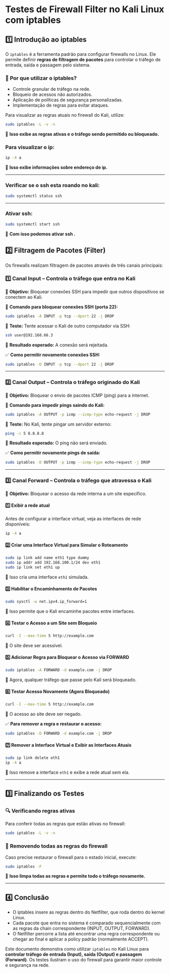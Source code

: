# Testes de Firewall Filter no Kali Linux com iptables

## 1️⃣ Introdução ao iptables

O `iptables` é a ferramenta padrão para configurar firewalls no Linux. Ele permite definir **regras de filtragem de pacotes** para controlar o tráfego de entrada, saída e passagem pelo sistema.

### 🔹 **Por que utilizar o iptables?**
- Controle granular de tráfego na rede.
- Bloqueio de acessos não autorizados.
- Aplicação de políticas de segurança personalizadas.
- Implementação de regras para evitar ataques.

Para visualizar as regras atuais no firewall do Kali, utilize:
```bash
sudo iptables -L -v -n
```
📌 **Isso exibe as regras ativas e o tráfego sendo permitido ou bloqueado.**


### Para visualizar o ip:
```bash
ip -4 a
```
📌 **Isso exibe informações sobre endereço de ip.**

---

### Verificar se o ssh esta roando no kali:
```bash
sudo systemctl status ssh
```

---

### Ativar ssh:
```bash
sudo systemctl start ssh
```
📌 **Com isso podemos ativar ssh .**


## 2️⃣ Filtragem de Pacotes (Filter)
Os firewalls realizam filtragem de pacotes através de três canais principais:

### **1️⃣ Canal Input – Controla o tráfego que entra no Kali**

📌 **Objetivo:** Bloquear conexões SSH para impedir que outros dispositivos se conectem ao Kali.

🔹 **Comando para bloquear conexões SSH (porta 22):**
```bash
sudo iptables -A INPUT -p tcp --dport 22 -j DROP
```

🔹 **Teste:** Tente acessar o Kali de outro computador via SSH:
```bash
ssh user@192.168.66.3
```
📌 **Resultado esperado:** A conexão será rejeitada.

✅ **Como permitir novamente conexões SSH:**
```bash
sudo iptables -D INPUT -p tcp --dport 22 -j DROP
```

---

### **2️⃣ Canal Output – Controla o tráfego originado do Kali**

📌 **Objetivo:** Bloquear o envio de pacotes ICMP (ping) para a internet.

🔹 **Comando para impedir pings saindo do Kali:**
```bash
sudo iptables -A OUTPUT -p icmp --icmp-type echo-request -j DROP
```

🔹 **Teste:** No Kali, tente pingar um servidor externo:
```bash
ping -c 5 8.8.8.8
```
📌 **Resultado esperado:** O ping não será enviado.

✅ **Como permitir novamente pings de saída:**
```bash
sudo iptables -D OUTPUT -p icmp --icmp-type echo-request -j DROP
```

---

### **3️⃣ Canal Forward – Controla o tráfego que atravessa o Kali**

📌 **Objetivo:** Bloquear o acesso da rede interna a um site específico.

#### **1️⃣ Exibir a rede atual**
Antes de configurar a interface virtual, veja as interfaces de rede disponíveis:
```bash
ip -4 a
```

#### **2️⃣ Criar uma Interface Virtual para Simular o Roteamento**
```bash
sudo ip link add name eth1 type dummy
sudo ip addr add 192.168.100.1/24 dev eth1
sudo ip link set eth1 up
```
📌 Isso cria uma interface `eth1` simulada.

#### **3️⃣ Habilitar o Encaminhamento de Pacotes**
```bash
sudo sysctl -w net.ipv4.ip_forward=1
```
📌 Isso permite que o Kali encaminhe pacotes entre interfaces.

#### **4️⃣ Testar o Acesso a um Site sem Bloqueio**
```bash
curl -I --max-time 5 http://example.com
```
📌 O site deve ser acessível.

#### **5️⃣ Adicionar Regra para Bloquear o Acesso via FORWARD**
```bash
sudo iptables -A FORWARD -d example.com -j DROP
```
📌 Agora, qualquer tráfego que passe pelo Kali será bloqueado.

#### **6️⃣ Testar Acesso Novamente (Agora Bloqueado)**
```bash
curl -I --max-time 5 http://example.com
```
📌 O acesso ao site deve ser negado.

✅ **Para remover a regra e restaurar o acesso:**
```bash
sudo iptables -D FORWARD -d example.com -j DROP
```

#### **7️⃣ Remover a Interface Virtual e Exibir as Interfaces Atuais**
```bash
sudo ip link delete eth1
ip -4 a
```
📌 Isso remove a interface `eth1` e exibe a rede atual sem ela.

---

## 3️⃣ Finalizando os Testes

### 🔍 **Verificando regras ativas**
Para conferir todas as regras que estão ativas no firewall:
```bash
sudo iptables -L -v -n
```

### 🔄 **Removendo todas as regras do firewall**
Caso precise restaurar o firewall para o estado inicial, execute:
```bash
sudo iptables -F
```
📌 **Isso limpa todas as regras e permite todo o tráfego novamente.**

---

## 4️⃣ Conclusão

* O iptables insere as regras dentro do Netfilter, que roda dentro do kernel Linux.
* Cada pacote que entra no sistema é comparado sequencialmente com as regras da chain correspondente (INPUT, OUTPUT, FORWARD).
* O Netfilter percorre a lista até encontrar uma regra correspondente ou chegar ao final e aplicar a policy padrão (normalmente ACCEPT).

Este documento demonstra como utilizar `iptables` no Kali Linux para **controlar tráfego de entrada (Input), saída (Output) e passagem (Forward)**. Os testes ilustram o uso do firewall para garantir maior controle e segurança na rede.


